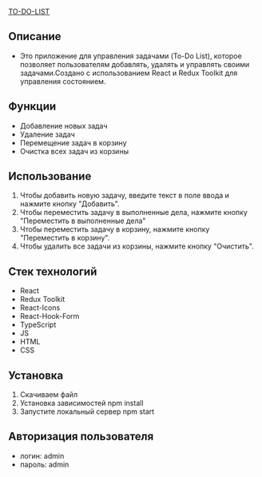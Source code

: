 [TO-DO-LIST](https://github.com/EkaterinaRomachenko/todo-list/)

## Описание
- Это приложение для управления задачами (To-Do List), которое позволяет пользователям добавлять, удалять и управлять своими задачами.Создано с использованием React и Redux Toolkit для управления состоянием.

## Функции

- Добавление новых задач
- Удаление задач
- Перемещение задач в корзину
- Очистка всех задач из корзины

## Использование

1. Чтобы добавить новую задачу, введите текст в поле ввода и нажмите кнопку "Добавить".
2. Чтобы переместить задачу в выполненные дела, нажмите кнопку "Переместить в выполненные дела"
3. Чтобы переместить задачу в корзину, нажмите кнопку "Переместить в корзину".
4. Чтобы удалить все задачи из корзины, нажмите кнопку "Очистить".

## Стек технологий
- React
- Redux Toolkit
- React-Icons
- React-Hook-Form
- TypeScript
- JS
- HTML
- CSS

## Установка 

1. Скачиваем файл
2. Установка зависимостей 
   npm install
3. Запустите локальный сервер 
   npm start

## Авторизация пользователя 
- логин: admin
- пароль: admin
